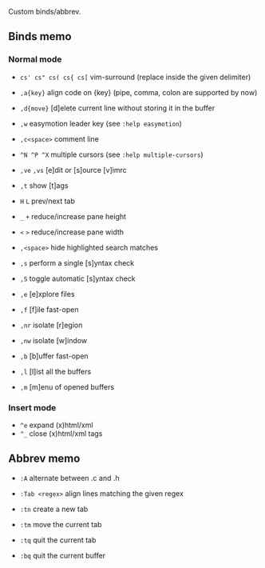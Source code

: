 Custom binds/abbrev.

## Binds memo

### Normal mode

- `cs' cs" cs( cs{ cs[` vim-surround (replace inside the given delimiter)
- `,a{key}` align code on {key} (pipe, comma, colon are supported by now)
- `,d{move}` [d]elete current line without storing it in the buffer
- `,w` easymotion leader key (see `:help easymotion`)
- `,c<space>` comment line
- `^N ^P ^X` multiple cursors (see `:help multiple-cursors`)

- `,ve` `,vs` [e]dit or [s]ource [v]imrc
- `,t` show [t]ags
- `H` `L` prev/next tab
- `_` `+` reduce/increase pane height
- `<` `>` reduce/increase pane width
- `,<space>` hide highlighted search matches

- `,s` perform a single [s]yntax check
- `,S` toggle automatic [s]yntax check

- `,e` [e]xplore files
- `,f` [f]ile fast-open

- `,nr` isolate [r]egion
- `,nw` isolate [w]indow

- `,b` [b]uffer fast-open
- `,l` [l]ist all the buffers
- `,m` [m]enu of opened buffers

### Insert mode

- `^e` expand (x)html/xml
- `^_` close (x)html/xml tags

## Abbrev memo

- `:A` alternate between .c and .h

- `:Tab <regex>` align lines matching the given regex

- `:tn` create a new tab
- `:tm` move the current tab
- `:tq` quit the current tab
- `:bq` quit the current buffer
